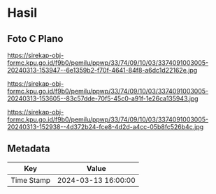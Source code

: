 # Hasil

## Foto C Plano

https://sirekap-obj-formc.kpu.go.id/f9b0/pemilu/ppwp/33/74/09/10/03/3374091003005-20240313-153947--6e1359b2-f70f-4641-84f8-a6dc1d22162e.jpg

https://sirekap-obj-formc.kpu.go.id/f9b0/pemilu/ppwp/33/74/09/10/03/3374091003005-20240313-153605--83c57dde-70f5-45c0-a91f-1e26ca135943.jpg

https://sirekap-obj-formc.kpu.go.id/f9b0/pemilu/ppwp/33/74/09/10/03/3374091003005-20240313-152938--4d372b24-fce8-4d2d-a4cc-05b8fc526b4c.jpg


## Metadata

| Key        | Value               |
| ---------- | ------------------- |
| Time Stamp | 2024-03-13 16:00:00 |



